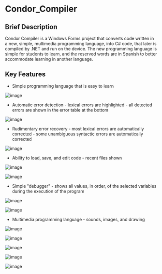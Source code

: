 # Condor_Compiler
## Brief Description
Condor Compiler is a Windows Forms project that converts code written in a new, simple, multimedia programming language, into C# code, that later is compiled by .NET and run on the device.  The new programming language is simple for students to learn, and the reserved words are in Spanish to better accommodate learning in another language.

## Key Features
- Simple programming language that is easy to learn

![image](https://user-images.githubusercontent.com/57734444/190204209-1ecab296-8c1e-443d-bcd9-920f0e2c0df1.png)

- Automatic error detection - lexical errors are highlighted - all detected errors are shown in the error table at the bottom

![image](https://user-images.githubusercontent.com/57734444/190204634-71de9153-47d6-4914-aad3-5cf68a61c599.png)

- Rudimentary error recovery - most lexical errors are automatically corrected - some unambiguous syntactic errors are automatically corrected

![image](https://user-images.githubusercontent.com/57734444/190205291-3eb7f378-3f57-4dd1-8512-92ae7cf76a73.png)

- Ability to load, save, and edit code - recent files shown

![image](https://user-images.githubusercontent.com/57734444/190205376-bd830d5e-4354-4e5d-88c9-d0d007af1b3a.png)

![image](https://user-images.githubusercontent.com/57734444/190205422-b0af2f89-aba1-4a1b-ae61-7dc6cafba2e5.png)

- Simple "debugger" - shows all values, in order, of the selected variables during the execution of the program

![image](https://user-images.githubusercontent.com/57734444/190206033-74114d04-9ff9-46eb-a815-b978d126c749.png)

![image](https://user-images.githubusercontent.com/57734444/190205959-e0187fb9-7782-43f9-aab7-41301932ad37.png)

- Multimedia programming language - sounds, images, and drawing

![image](https://user-images.githubusercontent.com/57734444/190206527-e707e209-960b-4e5b-9035-c281eb7bea45.png)

![image](https://user-images.githubusercontent.com/57734444/190207002-f500e7d7-e56b-4293-9686-51d3d2f4e482.png)

![image](https://user-images.githubusercontent.com/57734444/190207104-682eaa48-67e9-4414-9d6a-d19125172ec9.png)

![image](https://user-images.githubusercontent.com/57734444/190207223-7353fb66-322f-4f1d-ac92-b2912dcf6b90.png)

![image](https://user-images.githubusercontent.com/57734444/190207346-0baa2ba8-b5aa-47bf-82fd-346f1d6dcd88.png)

